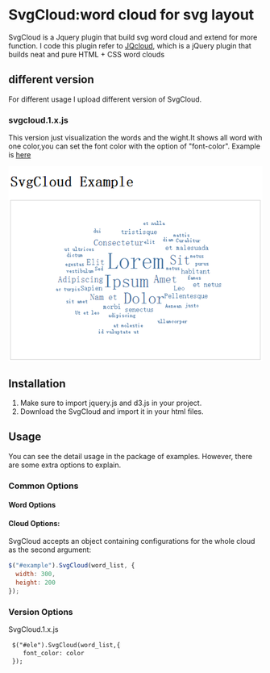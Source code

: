 # SvgCloud:word cloud for svg layout

SvgCloud is a Jquery plugin that build svg word cloud and extend for more function.
I code this plugin refer to [JQcloud](http://www.lucaongaro.eu/demos/jqcloud/), which is a jQuery plugin that builds neat and pure HTML + CSS word clouds

## different version
For different usage I upload different version of SvgCloud.
### svgcloud.1.x.js 
This version just visualization the words and the wight.It shows all word with one color,you can set the font color with the option of "font-color".
Example is [here](ysyszrj.github.io/svgcloud/SvgCloud_1_font-size.html)


![svgcloud.1.x.js](image/SvgCloud1.png)

## Installation
1. Make sure to import jquery.js and d3.js in your project.
2. Download the SvgCloud and import it in your html files.

## Usage
You can see the detail usage in the package of examples. However, there are some extra options to explain. 

### Common Options

#### Word Options

#### Cloud Options:

SvgCloud accepts an object containing configurations for the whole cloud as the second argument:

```javascript
$("#example").SvgCloud(word_list, {
  width: 300,
  height: 200
});
```

### Version Options

SvgCloud.1.x.js
```
 $("#ele").SvgCloud(word_list,{
    font_color: color
 });
```

